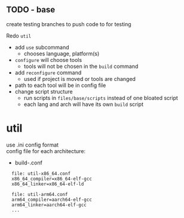 ## TODO - base

create testing branches to push code to for testing

Redo `util`
- add `use` subcommand
  - chooses language, platform(s)
- `configure` will choose tools
  - tools will not be chosen in the `build` command
- add `reconfigure` command
  - used if project is moved or tools are changed
- path to each tool will be in config file
- change script structure
  - run scripts in `files/base/scripts` instead of one bloated script
  - each lang and arch will have its own `build` script


# util
use .ini config format  
config file for each architecture:  
- build-<arch>.conf
```
  file: util-x86_64.conf
  x86_64_compiler=x86_64-elf-gcc
  x86_64_linker=x86_64-elf-ld
```

```
  file: util-arm64.conf
  arm64_compiler=aarch64-elf-gcc
  arm64_linker=aarch64-elf-gcc
  ...
```